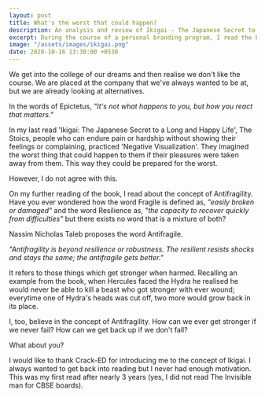 ```yaml
---
layout: post
title: What's the worst that could happen?
description: An analysis and review of Ikigai - The Japanese Secret to a Long and Happy Life
excerpt: During the course of a personal branding program, I read the book Ikigai. In this article, I talk about some concepts from the book that I really liked and could relate to.
image: "/assets/images/ikigai.png"
date: 2020-10-16 13:30:00 +0530
---
```

We get into the college of our dreams and then realise we don't like the course. We are placed at the company that we've always wanted to be at, but we are already looking at alternatives. 

In the words of Epictetus, *"It's not what happens to you, but how you react that matters."*

In my last read 'Ikigai: The Japanese Secret to a Long and Happy Life', The Stoics, people who can endure pain or hardship without showing their feelings or complaining, practiced 'Negative Visualization'. They imagined the worst thing that could happen to them if their pleasures were taken away from them. This way they could be prepared for the worst.

However, I do not agree with this.

On my further reading of the book, I read about the concept of Antifragility. Have you ever wondered how the word Fragile is defined as, *"easily broken or damaged"* and the word Resilience as, *"the capacity to recover quickly from difficulties"* but there exists no word that is a mixture of both?

Nassim Nicholas Taleb proposes the word Antifragile. 

*"Antifragility is beyond resilience or robustness. The resilient resists shocks and stays the same; the antifragile gets better."*

It refers to those things which get stronger when harmed. Recalling an example from the book, when Hercules faced the Hydra he realised he would never be able to kill a beast who got stronger with ever wound; everytime one of Hydra's heads was cut off, two more would grow back in its place.

I, too, believe in the concept of Antifragility. How can we ever get stronger if we never fail? How can we get back up if we don't fall?

What about you?

I would like to thank Crack-ED for introducing me to the concept of Ikigai. I always wanted to get back into reading but I never had enough motivation. This was my first read after nearly 3 years (yes, I did not read The Invisible man for CBSE boards).